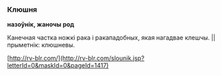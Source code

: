 ### Клюшня
**назоўнік, жаночы род**

Канечная частка ножкі рака і ракападобных, якая нагадвае клешчы. || прыметнік: клюшневы.

<a rel="author">[http://rv-blr.com/](http://rv-blr.com/slounik.jsp?letterId=0&maskId=0&pageId=1417)</a>
